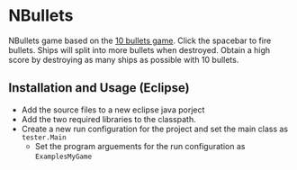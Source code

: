 # NBullets

NBullets game based on the [10 bullets game](https://www.crazygames.com/game/10-bullets-html-5). Click the spacebar to fire bullets. Ships will split into more bullets when destroyed. Obtain a high score by destroying as many ships as possible with 10 bullets.

## Installation and Usage (Eclipse)

- Add the source files to a new eclipse java porject
- Add the two required libraries to the classpath. 
- Create a new run configuration for the project and set the main class as `tester.Main`
  - Set the program arguements for the run configuration as `ExamplesMyGame`
